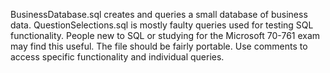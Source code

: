 BusinessDatabase.sql creates and queries a small database of business data. 
QuestionSelections.sql is mostly faulty queries used for testing SQL functionality.
People new to SQL or studying for the Microsoft 70-761 exam may find this useful. 
The file should be fairly portable.
Use comments to access specific functionality and individual queries.
